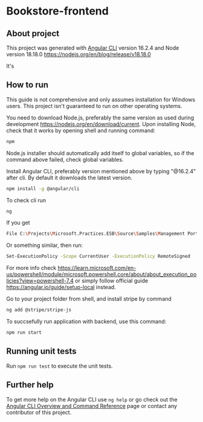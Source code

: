 # Bookstore-frontend

## About project

This project was generated with [Angular CLI](https://github.com/angular/angular-cli) version 16.2.4 and
Node version 18.18.0 https://nodejs.org/en/blog/release/v18.18.0


It's 

## How to run
This guide is not comprehensive and only assumes installation for Windows users. This project isn't guaranteed to run on other operating systems.

You need to download Node.js, preferably the same version as used during development https://nodejs.org/en/download/current.
Upon installing Node, check that it works by opening shell and running command:
```sh
npm
```
Node.js installer should automatically add itself to global variables, so if the command above failed, check global variables.

Install Angular CLI, preferably version mentioned above by typing "@16.2.4" after cli. By default it downloads the latest version.

```sh
npm install -g @angular/cli
```

To check cli run

```sh
ng
```
If you get 
```sh
File C:\Projects\Microsoft.Practices.ESB\Source\Samples\Management Portal\Install\Scripts\Management_Install.ps1 cannot be loaded because the execution of scripts is disabled on this system.
```
Or something similar, then run:
```sh
Set-ExecutionPolicy -Scope CurrentUser -ExecutionPolicy RemoteSigned
```
For more info check https://learn.microsoft.com/en-us/powershell/module/microsoft.powershell.core/about/about_execution_policies?view=powershell-7.4 or simply follow official guide https://angular.io/guide/setup-local instead.

Go to your project folder from shell, and install stripe by command

```sh
ng add @stripe/stripe-js
```

To succsefully run application with backend, use this command:

```sh
npm run start
```

## Running unit tests

Run `npm run test` to execute the unit tests.

## Further help

To get more help on the Angular CLI use `ng help` or go check out the [Angular CLI Overview and Command Reference](https://angular.io/cli) page or contact 
any contributor of this project.
